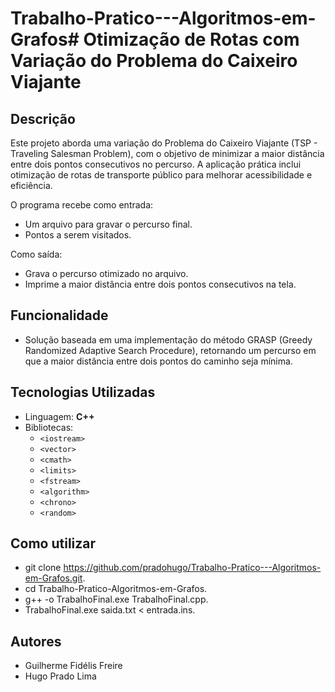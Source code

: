 # Trabalho-Pratico---Algoritmos-em-Grafos# **Otimização de Rotas com Variação do Problema do Caixeiro Viajante**

## **Descrição**
Este projeto aborda uma variação do Problema do Caixeiro Viajante (TSP - Traveling Salesman Problem), com o objetivo de minimizar a maior distância entre dois pontos consecutivos no percurso. A aplicação prática inclui otimização de rotas de transporte público para melhorar acessibilidade e eficiência.

O programa recebe como entrada:
- Um arquivo para gravar o percurso final.
- Pontos a serem visitados.

Como saída:
- Grava o percurso otimizado no arquivo.
- Imprime a maior distância entre dois pontos consecutivos na tela.

## **Funcionalidade**
- Solução baseada em uma implementação do método GRASP (Greedy Randomized Adaptive Search Procedure), retornando um percurso em que a maior distância entre dois pontos do caminho seja mínima.

## **Tecnologias Utilizadas**
- Linguagem: **C++**
- Bibliotecas:
  - `<iostream>`
  - `<vector>`
  - `<cmath>`
  - `<limits>`
  - `<fstream>`
  - `<algorithm>`
  - `<chrono>`
  - `<random>`
 
 ## **Como utilizar**
- git clone https://github.com/pradohugo/Trabalho-Pratico---Algoritmos-em-Grafos.git.
- cd Trabalho-Pratico-Algoritmos-em-Grafos.
- g++ -o TrabalhoFinal.exe TrabalhoFinal.cpp.
- TrabalhoFinal.exe saida.txt < entrada.ins.

## **Autores**
- Guilherme Fidélis Freire
- Hugo Prado Lima


